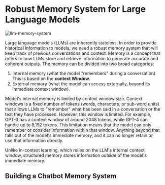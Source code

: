 # Robust Memory System for Large Language Models

![llm-memory-system](https://github.com/user-attachments/assets/2612c618-d00b-433b-a285-b114eaf23069)

Large language models (LLMs) are inherently stateless. In order to provide historical information to models, we need a robust memory system that will keep track of previous conversations and context. Memory is a concept that refers to how LLMs store and retrieve information to generate accurate and coherent outputs. The memory can be divided into two broad categories:

1. Internal memory (what the model "remembers" during a conversation). This is based on the **context Window**.
2. External memory (what the model can access externally, beyond its immediate context window).

Model's internal memory is limited by context window size. Context windows is a fixed number of tokens (words, characters, or sub-word units) that allows LLMs to "remember" what has been said in a conversation or the text they have processed. However, this window is limited. For example, GPT-3 has a context window of around 2048 tokens, while GPT-4 can handle up to 8,192 tokens. This limitation means that the model can only remember or consider information within that window. Anything beyond that falls out of the model's immediate memory, and it can no longer retain or use that information directly.

Unlike in-context learning, which relies on the LLM's internal context window, structured memory stores information outside of the model's immediate memory.

## Building a Chatbot Memory System
